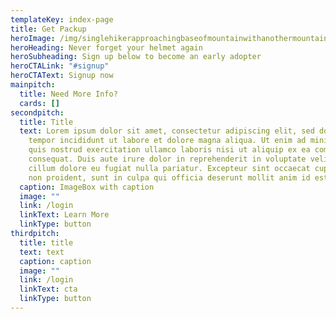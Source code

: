 ```yaml
---
templateKey: index-page
title: Get Packup
heroImage: /img/singlehikerapproachingbaseofmountainwithanothermountaininthebackground.jpg
heroHeading: Never forget your helmet again
heroSubheading: Sign up below to become an early adopter
heroCTALink: "#signup"
heroCTAText: Signup now
mainpitch:
  title: Need More Info?
  cards: []
secondpitch:
  title: Title
  text: Lorem ipsum dolor sit amet, consectetur adipiscing elit, sed do eiusmod
    tempor incididunt ut labore et dolore magna aliqua. Ut enim ad minim veniam,
    quis nostrud exercitation ullamco laboris nisi ut aliquip ex ea commodo
    consequat. Duis aute irure dolor in reprehenderit in voluptate velit esse
    cillum dolore eu fugiat nulla pariatur. Excepteur sint occaecat cupidatat
    non proident, sunt in culpa qui officia deserunt mollit anim id est laborum.
  caption: ImageBox with caption
  image: ""
  link: /login
  linkText: Learn More
  linkType: button
thirdpitch:
  title: title
  text: text
  caption: caption
  image: ""
  link: /login
  linkText: cta
  linkType: button
---
```

